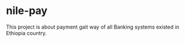 # nile-pay
This project is about payment gait way of all Banking systems existed in Ethiopia country.
